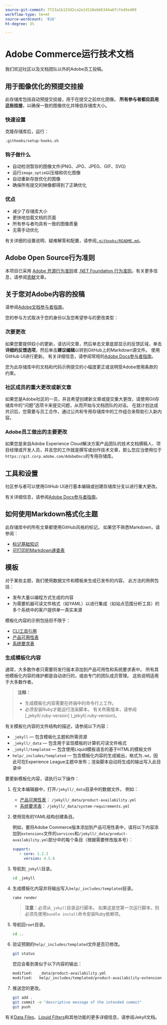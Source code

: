 ```yaml
---
source-git-commit: 7f23a1b123d2ca2e1d116eb66344a67cfe45e409
workflow-type: tm+mt
source-wordcount: '816'
ht-degree: 3%

---
```

# Adobe Commerce运行技术文档

我们欢迎社区以及文档团队以外的Adobe员工投稿。

## 用于图像优化的预提交挂接

此存储库包括自动预提交挂接，用于在提交之前优化图像。 **所有参与者都应启用这些挂接**，以确保一致的图像优化并降低存储库大小。

### 快速设置

克隆存储库后，运行：

```bash
.githooks/setup-hooks.sh
```

### 钩子做什么

- 自动检测暂存的图像文件(PNG、JPG、JPEG、GIF、SVG)
- 运行`image_optim`以压缩和优化图像
- 自动重新存放优化的图像
- 确保所有提交的映像都得到了正确优化

### 优点

- 减少了存储库大小
- 更快地加载文档的页面
- 所有参与者均具有一致的图像质量
- 无需手动优化

有关详细的设置说明、疑难解答和配置，请参阅[`.githooks/README.md`](.githooks/README.md)。

## Adobe Open Source行为准则

本项目已采用 [Adobe 开源行为准则](code-of-conduct.md)或 [.NET Foundation 行为准则](https://dotnetfoundation.org/code-of-conduct)。有关更多信息，请参阅[贡献](contributing.md)文章。

## 关于您对Adobe内容的投稿

请参阅[Adobe文档参与者指南](https://experienceleague.adobe.com/docs/contributor/contributor-guide/introduction.html?lang=zh-Hans)。

您的参与方式取决于您的身份以及您希望参与的更改类型：

### 次要更改

如果您要提供较小的更新，请访问文章，然后单击文章底部显示的反馈区域，单击&#x200B;**详细的反馈选项**，然后单击&#x200B;**建议编辑**&#x200B;以转到GitHub上的Markdown源文件。 使用GitHub UI进行更新。 有关详细信息，请参阅常规的[Adobe Docs参与者指南](https://experienceleague.adobe.com/docs/contributor/contributor-guide/introduction.html?lang=zh-Hans)。

您为此存储库中的文档和代码示例提交的小幅度更正或说明受Adobe使用条款的约束。

### 社区成员的重大更改或新文章

如果您是Adobe社区的一员，并且希望创建新文章或提交重大更改，请使用Git存储库中的“问题”选项卡来提交问题，从而开始与文档团队的对话。 在就计划达成共识后，您需要与员工合作，通过公共和专用存储库中的工作组合来帮助引入新内容。

### Adobe员工做出的主要更改

如果您是来自Adobe Experience Cloud解决方案产品团队的技术文档撰稿人、项目经理或开发人员，并且您的工作就是撰写或创作技术文章，那么您应当使用位于`https://git.corp.adobe.com/AdobeDocs`的专用存储库。

<!--Employees from other parts of the Adobe world should use the public repo for minor updates.-->

## 工具和设置

社区参与者可以使用GitHub UI进行基本编辑或创建存储库分支以进行重大更改。

有关详细信息，请参阅[Adobe Docs参与者指南](https://experienceleague.adobe.com/docs/contributor/contributor-guide/introduction.html?lang=zh-Hans)。

## 如何使用Markdown格式化主题

此存储库中的所有文章都使用GitHub风格的标记。 如果您不熟悉Markdown，请参阅：

- [标记基础知识](https://help.github.com/articles/getting-started-with-writing-and-formatting-on-github/)
- [可打印的Markdown速查表](https://guides.github.com/pdfs/markdown-cheatsheet-online.pdf)

## 模板

对于某些主题，我们使用数据文件和模板来生成已发布的内容。 此方法的用例包括：

- 发布大量以编程方式生成的内容
- 为需要机器可读文件格式（如YAML）以进行集成（如站点范围分析工具）的多个系统中的客户提供单一真实来源

模板化内容的示例包括但不限于：

- [CLI工具引用](https://experienceleague.adobe.com/docs/commerce-operations/reference/commerce-on-premises.html)
- [产品可用性表](https://experienceleague.adobe.com/docs/commerce-operations/release/product-availability.html?lang=zh-Hans)
- [系统要求表](https://experienceleague.adobe.com/docs/commerce-operations/installation-guide/system-requirements.html?lang=zh-Hans)

### 生成模板化内容

通常，大多数作者只需要将发行版本添加到产品可用性和系统要求表中。 所有其他模板化内容的维护都是自动进行的，或由专门的团队成员管理。 这些说明适用于大多数作者。

>**注释：**
>
>- 生成模板化内容需要在终端中的命令行上工作。
>- 必须安装Ruby才能运行渲染脚本。 有关所需版本，请参阅[_jekyll/.ruby-version] (_jekyll/.ruby-version)。

有关模板化内容的文件结构的描述，请参阅以下内容：

- `_jekyll` — 包含模板化主题和所需资源
- `_jekyll/_data` — 包含用于呈现模板的计算机可读文件格式
- `_jekyll/templated` — 包含使用Liquid模板语言的基于HTML的模板文件
- `help/_includes/templated` — 包含模板化内容的生成输出，格式为`.md`，因此可在Experience League主题中发布；渲染脚本自动将生成的输出写入此目录中

要更新模板化内容，请执行以下操作：

1. 在文本编辑器中，打开`/jekyll/_data`目录中的数据文件。 例如：

   - [产品可用性表](https://experienceleague.adobe.com/docs/commerce-operations/release/product-availability.html?lang=zh-Hans)： `/jekyll/_data/product-availability.yml`
   - [系统要求表](https://experienceleague.adobe.com/docs/commerce-operations/installation-guide/system-requirements.html?lang=zh-Hans)： `/jekyll/_data/system-requirements.yml`

1. 使用现有的YAML结构创建条目。

   例如，要将Adobe Commerce版本添加到产品可用性表中，请将以下内容添加到`extensions`文件的`services`和`/jekyll/_data/product-availability.yml`部分中的每个条目（根据需要修改版本号）：

   ```yaml
   support:
      - core: 1.2.3
        version: 4.5.6
   ```

1. 导航到`_jekyll`目录。

   ```bash
   cd _jekyll
   ```

1. 生成模板化内容并将输出写入`help/_includes/templated`目录。

   ```bash
   rake render
   ```

   >**注意：**&#x200B;必须从`_jekyll`目录运行脚本。 如果这是您第一次运行脚本，则必须先使用`bundle install`命令安装Ruby依赖项。

1. 导航回`root`目录。

   ```bash
   cd ..
   ```

1. 验证预期的`help/_includes/templated`文件是否已修改。

   ```bash
   git status
   ```

   您应会看到类似于以下内容的输出：

   ```bash
   modified:   _data/product-availability.yml
   modified:   help/_includes/templated/product-availability-extensions.md
   ```

1. 推送您的更改。

   ```bash
   git add .
   git commit -m "descriptive message of the intended commit"
   git push
   ```

有关[Data Files](https://jekyllrb.com/docs/datafiles)、[Liquid Filters](https://jekyllrb.com/docs/liquid/filters/)和其他功能的更多详细信息，请参阅Jekyll文档。
